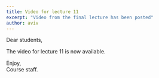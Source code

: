 ```yaml
---
title: Video for lecture 11
excerpt: "Video from the final lecture has been posted"
author: aviv
---
```


Dear students,

The video for lecture 11 is now available.

Enjoy,  
Course staff.


